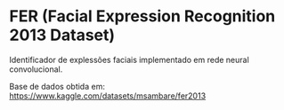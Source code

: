 # FER (Facial Expression Recognition 2013 Dataset)
Identificador de explessões faciais implementado em rede neural convolucional.

Base de dados obtida em:
https://www.kaggle.com/datasets/msambare/fer2013
